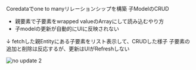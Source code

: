Coredataでone to manyリレーションシップを構築 子ModelのCRUD
* 親要素で子要素をwrapped valueのArrayにして読み込むやり方
* 子modelの更新が自動的にUIに反映されない

↓ fetchした親Entityにある子要素をリスト表示して、CRUDした様子
子要素の追加と削除は反応するが、更新はUIがRefreshしない



![no update 2](https://user-images.githubusercontent.com/40202387/169655101-8391ecbe-634a-4c07-9392-5805d083c79c.gif)

